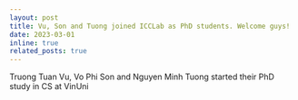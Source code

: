 ```yaml
---
layout: post
title: Vu, Son and Tuong joined ICCLab as PhD students. Welcome guys!
date: 2023-03-01 
inline: true
related_posts: true
---
```



Truong Tuan Vu, Vo Phi Son and Nguyen Minh Tuong started their PhD study in CS at VinUni
